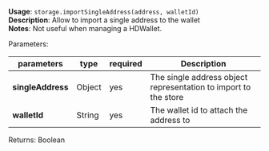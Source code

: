 **Usage**: `storage.importSingleAddress(address, walletId)`     
**Description**: Allow to import a single address to the wallet     
**Notes**: Not useful when managing a HDWallet.   

Parameters: 

| parameters             | type              | required       | Description                                                             |  
|------------------------|-------------------|----------------| ------------------------------------------------------------------------|
| **singleAddress**      | Object            | yes            | The single address object representation to import to the store         |
| **walletId**           | String            | yes            | The wallet id to attach the address to                                  |


Returns: Boolean     
